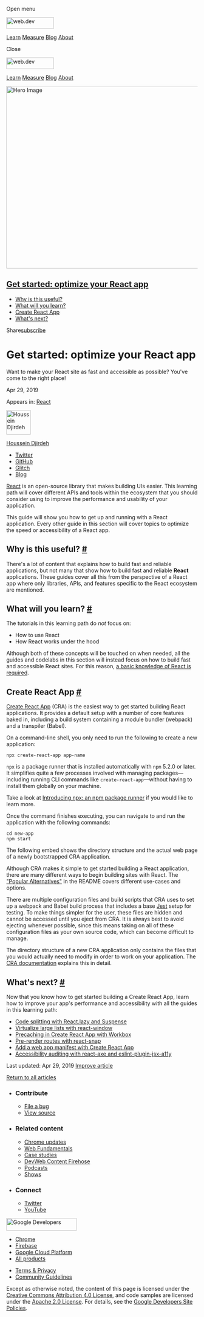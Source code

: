 <span class="w-tooltip w-tooltip--left">Open menu</span>

<a href="/" class="gc-analytics-event header-default__logo-link"><img src="/images/lockup.svg" alt="web.dev" class="header-default__logo" width="125" height="30" /></a>

<a href="/learn/" class="gc-analytics-event header-default__link">Learn</a> <a href="/measure/" class="gc-analytics-event header-default__link">Measure</a> <a href="/blog/" class="gc-analytics-event header-default__link">Blog</a> <a href="/about/" class="gc-analytics-event header-default__link">About</a>

<span class="w-tooltip">Close</span>

<a href="/" class="gc-analytics-event"><img src="/images/lockup.svg" alt="web.dev" class="drawer-default__logo" width="125" height="30" /></a>

<a href="/learn/" class="gc-analytics-event drawer-default__link">Learn</a> <a href="/measure/" class="gc-analytics-event drawer-default__link">Measure</a> <a href="/blog/" class="gc-analytics-event drawer-default__link">Blog</a> <a href="/about/" class="gc-analytics-event drawer-default__link">About</a>

<img src="https://web-dev.imgix.net/image/admin/seZsv5V8KU5oVlB7sO0b.jpg?auto=format" alt="Hero Image" class="w-hero w-hero--cover" sizes="100vw" srcset="https://web-dev.imgix.net/image/admin/seZsv5V8KU5oVlB7sO0b.jpg?auto=format&amp;w=200 200w, https://web-dev.imgix.net/image/admin/seZsv5V8KU5oVlB7sO0b.jpg?auto=format&amp;w=228 228w, https://web-dev.imgix.net/image/admin/seZsv5V8KU5oVlB7sO0b.jpg?auto=format&amp;w=260 260w, https://web-dev.imgix.net/image/admin/seZsv5V8KU5oVlB7sO0b.jpg?auto=format&amp;w=296 296w, https://web-dev.imgix.net/image/admin/seZsv5V8KU5oVlB7sO0b.jpg?auto=format&amp;w=338 338w, https://web-dev.imgix.net/image/admin/seZsv5V8KU5oVlB7sO0b.jpg?auto=format&amp;w=385 385w, https://web-dev.imgix.net/image/admin/seZsv5V8KU5oVlB7sO0b.jpg?auto=format&amp;w=439 439w, https://web-dev.imgix.net/image/admin/seZsv5V8KU5oVlB7sO0b.jpg?auto=format&amp;w=500 500w, https://web-dev.imgix.net/image/admin/seZsv5V8KU5oVlB7sO0b.jpg?auto=format&amp;w=571 571w, https://web-dev.imgix.net/image/admin/seZsv5V8KU5oVlB7sO0b.jpg?auto=format&amp;w=650 650w, https://web-dev.imgix.net/image/admin/seZsv5V8KU5oVlB7sO0b.jpg?auto=format&amp;w=741 741w, https://web-dev.imgix.net/image/admin/seZsv5V8KU5oVlB7sO0b.jpg?auto=format&amp;w=845 845w, https://web-dev.imgix.net/image/admin/seZsv5V8KU5oVlB7sO0b.jpg?auto=format&amp;w=964 964w, https://web-dev.imgix.net/image/admin/seZsv5V8KU5oVlB7sO0b.jpg?auto=format&amp;w=1098 1098w, https://web-dev.imgix.net/image/admin/seZsv5V8KU5oVlB7sO0b.jpg?auto=format&amp;w=1252 1252w, https://web-dev.imgix.net/image/admin/seZsv5V8KU5oVlB7sO0b.jpg?auto=format&amp;w=1428 1428w, https://web-dev.imgix.net/image/admin/seZsv5V8KU5oVlB7sO0b.jpg?auto=format&amp;w=1600 1600w" width="1600" height="480" />

<a href="#get-started:-optimize-your-react-app" class="w-toc__header--link">Get started: optimize your React app</a>
--------------------------------------------------------------------------------------------------------------------

-   [Why is this useful?](#why-is-this-useful)
-   [What will you learn?](#what-will-you-learn)
-   [Create React App](#create-react-app)
-   [What's next?](#what's-next)

Share<a href="/newsletter/" class="gc-analytics-event w-actions__fab w-actions__fab--subscribe"><span>subscribe</span></a>

Get started: optimize your React app
====================================

Want to make your React site as fast and accessible as possible? You've come to the right place!

Apr 29, 2019

<span class="w-post-signpost__title">Appears in:</span> <a href="/react" class="w-post-signpost__link">React</a>

[<img src="https://web-dev.imgix.net/image/admin/BibySYHD7JweNcHZCCOe.jpg?auto=format&amp;fit=crop&amp;h=64&amp;w=64" alt="Houssein Djirdeh" class="w-author__image" sizes="(min-width: 64px) 64px, calc(100vw - 48px)" srcset="https://web-dev.imgix.net/image/admin/BibySYHD7JweNcHZCCOe.jpg?fit=crop&amp;h=64&amp;w=64&amp;auto=format&amp;dpr=1&amp;q=75, https://web-dev.imgix.net/image/admin/BibySYHD7JweNcHZCCOe.jpg?fit=crop&amp;h=64&amp;w=64&amp;auto=format&amp;dpr=2&amp;q=50 2x, https://web-dev.imgix.net/image/admin/BibySYHD7JweNcHZCCOe.jpg?fit=crop&amp;h=64&amp;w=64&amp;auto=format&amp;dpr=3&amp;q=35 3x, https://web-dev.imgix.net/image/admin/BibySYHD7JweNcHZCCOe.jpg?fit=crop&amp;h=64&amp;w=64&amp;auto=format&amp;dpr=4&amp;q=23 4x, https://web-dev.imgix.net/image/admin/BibySYHD7JweNcHZCCOe.jpg?fit=crop&amp;h=64&amp;w=64&amp;auto=format&amp;dpr=5&amp;q=20 5x" width="64" height="64" />](/authors/houssein/)

<a href="/authors/houssein/" class="w-author__name-link">Houssein Djirdeh</a>

-   <a href="https://twitter.com/hdjirdeh" class="w-author__link">Twitter</a>
-   <a href="https://github.com/housseindjirdeh" class="w-author__link">GitHub</a>
-   <a href="https://glitch.com/@housseindjirdeh" class="w-author__link">Glitch</a>
-   <a href="https://houssein.me/" class="w-author__link">Blog</a>

[React](https://reactjs.org/) is an open-source library that makes building UIs easier. This learning path will cover different APIs and tools within the ecosystem that you should consider using to improve the performance and usability of your application.

This guide will show you how to get up and running with a React application. Every other guide in this section will cover topics to optimize the speed or accessibility of a React app.

Why is this useful? <a href="#why-is-this-useful" class="w-headline-link">#</a>
-------------------------------------------------------------------------------

There's a lot of content that explains how to build fast and reliable applications, but not many that show how to build fast and reliable **React** applications. These guides cover all this from the perspective of a React app where only libraries, APIs, and features specific to the React ecosystem are mentioned.

What will you learn? <a href="#what-will-you-learn" class="w-headline-link">#</a>
---------------------------------------------------------------------------------

The tutorials in this learning path do *not* focus on:

-   How to use React
-   How React works under the hood

Although both of these concepts will be touched on when needed, all the guides and codelabs in this section will instead focus on how to build fast and accessible React sites. For this reason, [a basic knowledge of React is required](https://reactjs.org/docs).

Create React App <a href="#create-react-app" class="w-headline-link">#</a>
--------------------------------------------------------------------------

[Create React App](https://facebook.github.io/create-react-app/) (CRA) is the easiest way to get started building React applications. It provides a default setup with a number of core features baked in, including a build system containing a module bundler (webpack) and a transpiler (Babel).

On a command-line shell, you only need to run the following to create a new application:

    npx create-react-app app-name

`npx` is a package runner that is installed automatically with `npm` 5.2.0 or later. It simplifies quite a few processes involved with managing packages—including running CLI commands like `create-react-app`—without having to install them globally on your machine.

Take a look at [Introducing npx: an npm package runner](https://medium.com/@maybekatz/introducing-npx-an-npm-package-runner-55f7d4bd282b) if you would like to learn more.

Once the command finishes executing, you can navigate to and run the application with the following commands:

    cd new-app
    npm start

The following embed shows the directory structure and the actual web page of a newly bootstrapped CRA application.

Although CRA makes it simple to get started building a React application, there are many different ways to begin building sites with React. The ["Popular Alternatives"](https://github.com/facebook/create-react-app#popular-alternatives) in the README covers different use-cases and options.

There are multiple configuration files and build scripts that CRA uses to set up a webpack and Babel build process that includes a base [Jest](https://jestjs.io/) setup for testing. To make things simpler for the user, these files are hidden and cannot be accessed until you eject from CRA. It is always best to avoid ejecting whenever possible, since this means taking on all of these configuration files as your own source code, which can become difficult to manage.

The directory structure of a new CRA application only contains the files that you would actually need to modify in order to work on your application. The [CRA documentation](https://facebook.github.io/create-react-app/docs/folder-structure) explains this in detail.

What's next? <a href="#what&#39;s-next" class="w-headline-link">#</a>
---------------------------------------------------------------------

Now that you know how to get started building a Create React App, learn how to improve your app's performance and accessibility with all the guides in this learning path:

-   [Code splitting with React.lazy and Suspense](/code-splitting-suspense)
-   [Virtualize large lists with react-window](/virtualize-long-lists-react-window)
-   [Precaching in Create React App with Workbox](/precache-with-workbox-react)
-   [Pre-render routes with react-snap](/prerender-with-react-snap)
-   [Add a web app manifest with Create React App](/add-manifest-react)
-   [Accessibility auditing with react-axe and eslint-plugin-jsx-a11y](/accessibility-auditing-react)

<span class="w-mr--sm">Last updated: Apr 29, 2019 </span>[Improve article](https://github.com/GoogleChrome/web.dev/blob/master/src/site/content/en/react/get-started-optimize-react/index.md)

<a href="/react" class="gc-analytics-event w-article-navigation__link w-article-navigation__link--back w-article-navigation__link--single">Return to all articles</a>

-   ### Contribute

    -   <a href="https://github.com/GoogleChrome/web.dev/issues/new?assignees=&amp;labels=bug&amp;template=bug_report.md&amp;title=" class="w-footer__linkbox-link">File a bug</a>
    -   <a href="https://github.com/googlechrome/web.dev" class="w-footer__linkbox-link">View source</a>

-   ### Related content

    -   <a href="https://blog.chromium.org/" class="w-footer__linkbox-link">Chrome updates</a>
    -   <a href="https://developers.google.com/web/" class="w-footer__linkbox-link">Web Fundamentals</a>
    -   <a href="https://developers.google.com/web/showcase/" class="w-footer__linkbox-link">Case studies</a>
    -   <a href="https://devwebfeed.appspot.com/" class="w-footer__linkbox-link">DevWeb Content Firehose</a>
    -   <a href="/podcasts/" class="w-footer__linkbox-link">Podcasts</a>
    -   <a href="/shows/" class="w-footer__linkbox-link">Shows</a>

-   ### Connect

    -   <a href="https://www.twitter.com/ChromiumDev" class="w-footer__linkbox-link">Twitter</a>
    -   <a href="https://www.youtube.com/user/ChromeDevelopers" class="w-footer__linkbox-link">YouTube</a>

<a href="https://developers.google.com/" class="w-footer__utility-logo-link"><img src="/images/lockup-color.png" alt="Google Developers" class="w-footer__utility-logo" width="185" height="33" /></a>

-   <a href="https://developer.chrome.com/" class="w-footer__utility-link">Chrome</a>
-   <a href="https://firebase.google.com/" class="w-footer__utility-link">Firebase</a>
-   <a href="https://cloud.google.com/" class="w-footer__utility-link">Google Cloud Platform</a>
-   <a href="https://developers.google.com/products" class="w-footer__utility-link">All products</a>

<!-- -->

-   <a href="https://policies.google.com/" class="w-footer__utility-link">Terms &amp; Privacy</a>
-   <a href="/community-guidelines/" class="w-footer__utility-link">Community Guidelines</a>

Except as otherwise noted, the content of this page is licensed under the [Creative Commons Attribution 4.0 License](https://creativecommons.org/licenses/by/4.0/), and code samples are licensed under the [Apache 2.0 License](https://www.apache.org/licenses/LICENSE-2.0). For details, see the [Google Developers Site Policies](https://developers.google.com/terms/site-policies).
